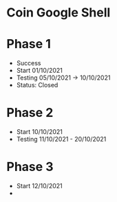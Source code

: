 # Coin Google Shell
# Phase 1
- Success
- Start 01/10/2021
- Testing 05/10/2021 -> 10/10/2021
- Status: Closed
# Phase 2
- Start 10/10/2021
- Testing 11/10/2021 - 20/10/2021
# Phase 3
- Start 12/10/2021
-
